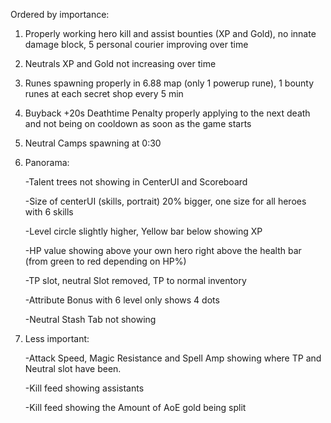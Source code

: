 Ordered by importance:

1. Properly working hero kill and assist bounties (XP and Gold), no innate damage block, 5 personal courier improving over time
2. Neutrals XP and Gold not increasing over time
3. Runes spawning properly in 6.88 map (only 1 powerup rune), 1 bounty runes at each secret shop every 5 min
4. Buyback +20s Deathtime Penalty properly applying to the next death and not being on cooldown as soon as the game starts
5. Neutral Camps spawning at 0:30

6. Panorama:

    -Talent trees not showing in CenterUI and Scoreboard
    
    -Size of centerUI (skills, portrait) 20% bigger, one size for all heroes with 6 skills
    
    -Level circle slightly higher, Yellow bar below showing XP
    
    -HP value showing above your own hero right above the health bar (from green to red depending on HP%)
    
    -TP slot, neutral Slot removed, TP to normal inventory
    
    -Attribute Bonus with 6 level only shows 4 dots
    
    -Neutral Stash Tab not showing
    
 7. Less important:
 
    -Attack Speed, Magic Resistance and Spell Amp showing where TP and Neutral slot have been.
    
    -Kill feed showing assistants
    
    -Kill feed showing the Amount of AoE gold being split
